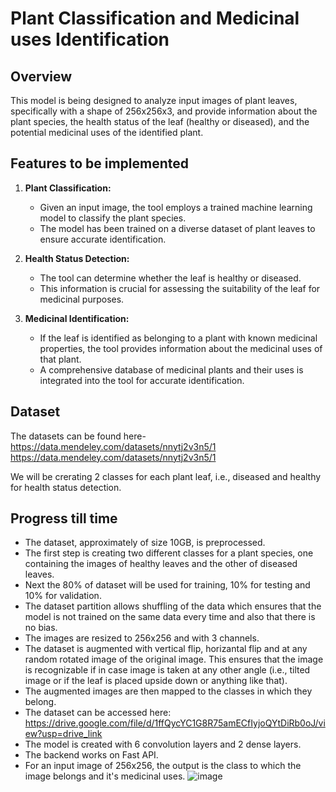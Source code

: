 # Plant Classification and Medicinal uses Identification 

## Overview

This model is being designed to analyze input images of plant leaves, specifically with a shape of 256x256x3, and provide information about the plant species, the health status of the leaf (healthy or diseased), and the potential medicinal uses of the identified plant.

## Features to be implemented

1. **Plant Classification:**
   - Given an input image, the tool employs a trained machine learning model to classify the plant species.
   - The model has been trained on a diverse dataset of plant leaves to ensure accurate identification.

2. **Health Status Detection:**
   - The tool can determine whether the leaf is healthy or diseased.
   - This information is crucial for assessing the suitability of the leaf for medicinal purposes.

3. **Medicinal Identification:**
   - If the leaf is identified as belonging to a plant with known medicinal properties, the tool provides information about the medicinal uses of that plant.
   - A comprehensive database of medicinal plants and their uses is integrated into the tool for accurate identification.

## Dataset

The datasets can be found here-<br>
https://data.mendeley.com/datasets/nnytj2v3n5/1<br>
https://data.mendeley.com/datasets/nnytj2v3n5/1

We will be crerating 2 classes for each plant leaf, i.e., diseased and healthy for health status detection.

## Progress till time
   - The dataset, approximately of size 10GB, is preprocessed.
   - The first step is creating two different classes for a plant species, one containing the images of healthy leaves and the other of diseased leaves.
   - Next the 80% of dataset will be used for training, 10% for testing and 10% for validation.
   - The dataset partition allows shuffling of the data which ensures that the model is not trained on the same data every time and also that there is no bias.
   - The images are resized to 256x256 and with 3 channels.
   - The dataset is augmented with vertical flip, horizantal flip and at any random rotated image of the original image. This ensures that the image is recognizable if in case image is taken at any other angle (i.e., tilted image or if the leaf is placed upside down or anything like that).
   - The augmented images are then mapped to the classes in which they belong.
   - The dataset can be accessed here: https://drive.google.com/file/d/1ffQycYC1G8R75amECfIyjoQYtDiRb0oJ/view?usp=drive_link
   - The model is created with 6 convolution layers and 2 dense layers.
   - The backend works on Fast API.
   - For an input image of 256x256, the output is the class to which the image belongs and it's medicinal uses.
![image](https://github.com/arghadeep23/Neural-Nexus/assets/91934528/af234b28-0adf-45d6-81f4-f510a166d74b)

